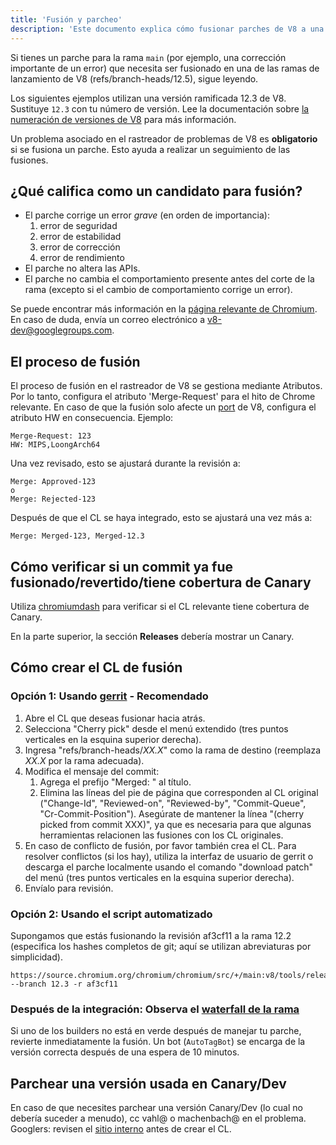 ```yaml
---
title: 'Fusión y parcheo'
description: 'Este documento explica cómo fusionar parches de V8 a una rama de lanzamiento.'
---
```

Si tienes un parche para la rama `main` (por ejemplo, una corrección importante de un error) que necesita ser fusionado en una de las ramas de lanzamiento de V8 (refs/branch-heads/12.5), sigue leyendo.

Los siguientes ejemplos utilizan una versión ramificada 12.3 de V8. Sustituye `12.3` con tu número de versión. Lee la documentación sobre [la numeración de versiones de V8](/docs/version-numbers) para más información.

Un problema asociado en el rastreador de problemas de V8 es **obligatorio** si se fusiona un parche. Esto ayuda a realizar un seguimiento de las fusiones.

## ¿Qué califica como un candidato para fusión?

- El parche corrige un error *grave* (en orden de importancia):
    1. error de seguridad
    1. error de estabilidad
    1. error de corrección
    1. error de rendimiento
- El parche no altera las APIs.
- El parche no cambia el comportamiento presente antes del corte de la rama (excepto si el cambio de comportamiento corrige un error).

Se puede encontrar más información en la [página relevante de Chromium](https://chromium.googlesource.com/chromium/src/+/HEAD/docs/process/merge_request.md). En caso de duda, envía un correo electrónico a v8-dev@googlegroups.com.

## El proceso de fusión

El proceso de fusión en el rastreador de V8 se gestiona mediante Atributos. Por lo tanto, configura el atributo 'Merge-Request' para el hito de Chrome relevante. En caso de que la fusión solo afecte un [port](https://v8.dev/docs/ports) de V8, configura el atributo HW en consecuencia. Ejemplo:

```
Merge-Request: 123
HW: MIPS,LoongArch64
```

Una vez revisado, esto se ajustará durante la revisión a:

```
Merge: Approved-123
o
Merge: Rejected-123
```

Después de que el CL se haya integrado, esto se ajustará una vez más a:

```
Merge: Merged-123, Merged-12.3
```

## Cómo verificar si un commit ya fue fusionado/revertido/tiene cobertura de Canary

Utiliza [chromiumdash](https://chromiumdash.appspot.com/commit/) para verificar si el CL relevante tiene cobertura de Canary.


En la parte superior, la sección **Releases** debería mostrar un Canary.

## Cómo crear el CL de fusión

### Opción 1: Usando [gerrit](https://chromium-review.googlesource.com/) - Recomendado


1. Abre el CL que deseas fusionar hacia atrás.
1. Selecciona "Cherry pick" desde el menú extendido (tres puntos verticales en la esquina superior derecha).
1. Ingresa "refs/branch-heads/*XX.X*" como la rama de destino (reemplaza *XX.X* por la rama adecuada).
1. Modifica el mensaje del commit:
   1. Agrega el prefijo "Merged: " al título.
   1. Elimina las líneas del pie de página que corresponden al CL original ("Change-Id", "Reviewed-on", "Reviewed-by", "Commit-Queue", "Cr-Commit-Position"). Asegúrate de mantener la línea "(cherry picked from commit XXX)", ya que es necesaria para que algunas herramientas relacionen las fusiones con los CL originales.
1. En caso de conflicto de fusión, por favor también crea el CL. Para resolver conflictos (si los hay), utiliza la interfaz de usuario de gerrit o descarga el parche localmente usando el comando "download patch" del menú (tres puntos verticales en la esquina superior derecha).
1. Envíalo para revisión.

### Opción 2: Usando el script automatizado

Supongamos que estás fusionando la revisión af3cf11 a la rama 12.2 (especifica los hashes completos de git; aquí se utilizan abreviaturas por simplicidad).

```
https://source.chromium.org/chromium/chromium/src/+/main:v8/tools/release/merge_to_branch_gerrit.py --branch 12.3 -r af3cf11
```


### Después de la integración: Observa el [waterfall de la rama](https://ci.chromium.org/p/v8)

Si uno de los builders no está en verde después de manejar tu parche, revierte inmediatamente la fusión. Un bot (`AutoTagBot`) se encarga de la versión correcta después de una espera de 10 minutos.

## Parchear una versión usada en Canary/Dev

En caso de que necesites parchear una versión Canary/Dev (lo cual no debería suceder a menudo), cc vahl@ o machenbach@ en el problema. Googlers: revisen el [sitio interno](http://g3doc/company/teams/v8/patching_a_version) antes de crear el CL.

